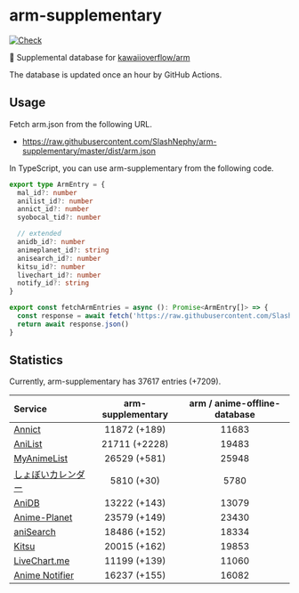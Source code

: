 # arm-supplementary

[![Check](https://github.com/SlashNephy/arm-supplementary/actions/workflows/check-node.yml/badge.svg)](https://github.com/SlashNephy/arm-supplementary/actions/workflows/check-node.yml)

💊 Supplemental database for [kawaiioverflow/arm](https://github.com/kawaiioverflow/arm)

The database is updated once an hour by GitHub Actions.

## Usage

Fetch arm.json from the following URL.

- https://raw.githubusercontent.com/SlashNephy/arm-supplementary/master/dist/arm.json

In TypeScript, you can use arm-supplementary from the following code.

```TypeScript
export type ArmEntry = {
  mal_id?: number
  anilist_id?: number
  annict_id?: number
  syobocal_tid?: number

  // extended
  anidb_id?: number
  animeplanet_id?: string
  anisearch_id?: number
  kitsu_id?: number
  livechart_id?: number
  notify_id?: string
}

export const fetchArmEntries = async (): Promise<ArmEntry[]> => {
  const response = await fetch('https://raw.githubusercontent.com/SlashNephy/arm-supplementary/master/dist/arm.json')
  return await response.json()
}
```

## Statistics

Currently, arm-supplementary has 37617 entries (+7209).

| Service                                     | arm-supplementary | arm / anime-offline-database |
| :------------------------------------------ | :---------------: | :--------------------------: |
| [Annict](https://annict.com)                |   11872 (+189)    |            11683             |
| [AniList](https://anilist.co)               |   21711 (+2228)   |            19483             |
| [MyAnimeList](https://myanimelist.net)      |   26529 (+581)    |            25948             |
| [しょぼいカレンダー](https://cal.syoboi.jp) |    5810 (+30)     |             5780             |
| [AniDB](https://anidb.net)                  |   13222 (+143)    |            13079             |
| [Anime-Planet](https://anime-planet.com)    |   23579 (+149)    |            23430             |
| [aniSearch](https://anisearch.com)          |   18486 (+152)    |            18334             |
| [Kitsu](https://kitsu.io)                   |   20015 (+162)    |            19853             |
| [LiveChart.me](https://livechart.me)        |   11199 (+139)    |            11060             |
| [Anime Notifier](https://notify.moe)        |   16237 (+155)    |            16082             |

